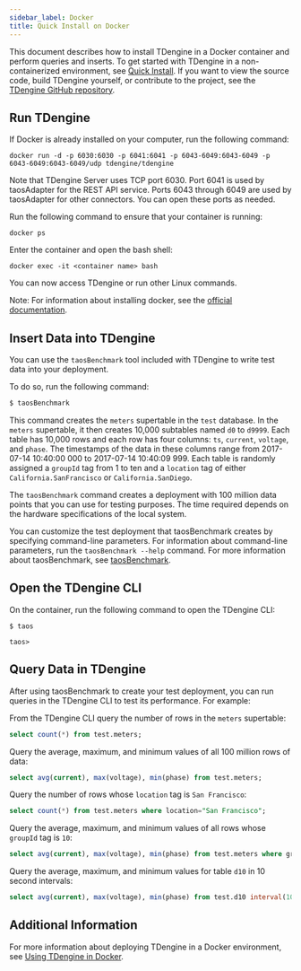 ```yaml
---
sidebar_label: Docker
title: Quick Install on Docker
---
```


This document describes how to install TDengine in a Docker container and perform queries and inserts. To get started with TDengine in a non-containerized environment, see [Quick Install](../../get-started/package). If you want to view the source code, build TDengine yourself, or contribute to the project, see the [TDengine GitHub repository](https://github.com/taosdata/TDengine).

## Run TDengine

If Docker is already installed on your computer, run the following command:

```shell
docker run -d -p 6030:6030 -p 6041:6041 -p 6043-6049:6043-6049 -p 6043-6049:6043-6049/udp tdengine/tdengine
```

Note that TDengine Server uses TCP port 6030. Port 6041 is used by taosAdapter for the REST API service. Ports 6043 through 6049 are used by taosAdapter for other connectors. You can open these ports as needed.

Run the following command to ensure that your container is running:

```shell
docker ps
```

Enter the container and open the bash shell:

```shell
docker exec -it <container name> bash
```

You can now access TDengine or run other Linux commands.

Note: For information about installing docker, see the [official documentation](https://docs.docker.com/get-docker/).

## Insert Data into TDengine

You can use the `taosBenchmark` tool included with TDengine to write test data into your deployment.

To do so, run the following command:

   ```bash
   $ taosBenchmark
   
   ```

   This command creates the `meters` supertable in the `test` database. In the `meters` supertable, it then creates 10,000 subtables named `d0` to `d9999`. Each table has 10,000 rows and each row has four columns: `ts`, `current`, `voltage`, and `phase`. The timestamps of the data in these columns range from 2017-07-14 10:40:00 000 to 2017-07-14 10:40:09 999. Each table is randomly assigned a `groupId` tag from 1 to ten and a `location` tag of either `California.SanFrancisco` or `California.SanDiego`.

   The `taosBenchmark` command creates a deployment with 100 million data points that you can use for testing purposes. The time required depends on the hardware specifications of the local system.

   You can customize the test deployment that taosBenchmark creates by specifying command-line parameters. For information about command-line parameters, run the `taosBenchmark --help` command. For more information about taosBenchmark, see [taosBenchmark](/reference/taosbenchmark).

## Open the TDengine CLI

On the container, run the following command to open the TDengine CLI: 

```
$ taos

taos> 

```

## Query Data in TDengine

After using taosBenchmark to create your test deployment, you can run queries in the TDengine CLI to test its performance. For example:

From the TDengine CLI query the number of rows in the `meters` supertable:

```sql
select count(*) from test.meters;
```

Query the average, maximum, and minimum values of all 100 million rows of data:

```sql
select avg(current), max(voltage), min(phase) from test.meters;
```

Query the number of rows whose `location` tag is `San Francisco`:

```sql
select count(*) from test.meters where location="San Francisco";
```

Query the average, maximum, and minimum values of all rows whose `groupId` tag is `10`:

```sql
select avg(current), max(voltage), min(phase) from test.meters where groupId=10;
```

Query the average, maximum, and minimum values for table `d10` in 10 second intervals:

```sql
select avg(current), max(voltage), min(phase) from test.d10 interval(10s);
```

## Additional Information

For more information about deploying TDengine in a Docker environment, see [Using TDengine in Docker](../../reference/docker).
